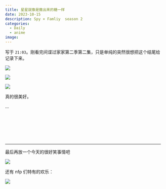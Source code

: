 ```yaml
---
title: 星星就像是撒出来的糖一样
date: 2023-10-15
description: Spy × Famliy  season 2
categories: 
  - Daily
  - anime
image: 
---
```


写于 `21:03`。刚看完间谍过家家第二季第二集，只是单纯的突然很想把这个结尾给记录下来。

![](https://z1.ax1x.com/2023/10/15/pi9qMgf.jpg)

![](https://z1.ax1x.com/2023/10/15/pi9qK8P.jpg)

![](https://z1.ax1x.com/2023/10/15/pi9qQv8.jpg)

真的很美好。

...

<br>
<br>
<br>
<br>
<br>


---

最后再放一个今天的很好笑事情吧

![](https://z1.ax1x.com/2023/10/15/pi9qXxf.jpg)

还有 nfp 们特有的欢乐：

![](https://z1.ax1x.com/2023/10/15/pi9qORP.jpg)



